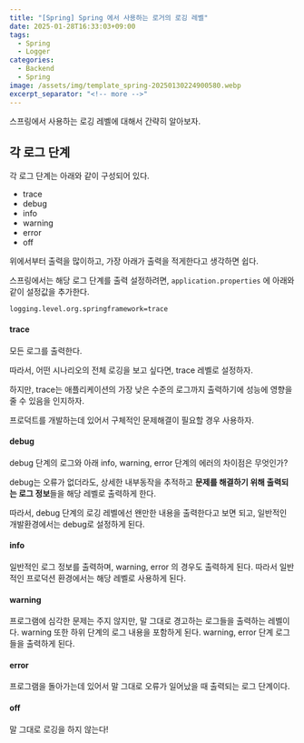 ```yaml
---
title: "[Spring] Spring 에서 사용하는 로거의 로깅 레벨"
date: 2025-01-28T16:33:03+09:00
tags:
  - Spring
  - Logger
categories:
  - Backend
  - Spring
image: /assets/img/template_spring-20250130224900580.webp
excerpt_separator: "<!-- more -->"
---
```


스프링에서 사용하는 로깅 레벨에 대해서 간략히 알아보자.

<!-- more -->

## 각 로그 단계

각 로그 단계는 아래와 같이 구성되어 있다.

- trace
- debug
- info
- warning
- error
- off

위에서부터 출력을 많이하고, 가장 아래가 출력을 적게한다고 생각하면 쉽다.

스프링에서는 해당 로그 단계를 출력 설정하려면, `application.properties` 에 아래와 같이 설정값을 추가한다.

```
logging.level.org.springframework=trace
```

#### trace

모든 로그를 출력한다.

따라서, 어떤 시나리오의 전체 로깅을 보고 싶다면, trace 레벨로 설정하자.

하지만, trace는 애플리케이션의 가장 낮은 수준의 로그까지 출력하기에 성능에 영향을 줄 수 있음을 인지하자.

프로덕트를 개발하는데 있어서 구체적인 문제해결이 필요할 경우 사용하자.

#### debug

debug 단계의 로그와 아래 info, warning, error 단계의 에러의 차이점은 무엇인가?

debug는 오류가 없더라도, 상세한 내부동작을 추적하고 **문제를 해결하기 위해 출력되는 로그 정보**들을 해당 레벨로 출력하게 한다.

따라서, debug 단계의 로깅 레벨에선 왠만한 내용을 출력한다고 보면 되고, 일반적인 개발환경에서는 debug로 설정하게 된다.

#### info

일반적인 로그 정보를 출력하며, warning, error 의 경우도 출력하게 된다. 따라서 일반적인 프로덕션 환경에서는 해당 레벨로 사용하게 된다.

#### warning

프로그램에 심각한 문제는 주지 않지만, 말 그대로 경고하는 로그들을 출력하는 레벨이다. warning 또한 하위 단계의 로그 내용을 포함하게 된다. warning, error 단계 로그들을 출력하게 된다.

#### error

프로그램을 돌아가는데 있어서 말 그대로 오류가 일어났을 때 출력되는 로그 단계이다.

#### off

말 그대로 로깅을 하지 않는다!
